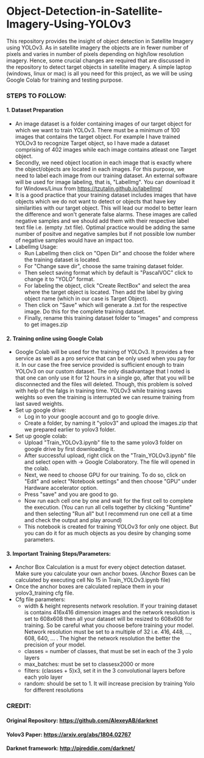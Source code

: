 # Object-Detection-in-Satellite-Imagery-Using-YOLOv3
This repository provides the insight of object detection in Satellite Imagery using YOLOv3. As in satellite imagery the objects are in fewer number of pixels and varies in number of pixels depending on high/low resolution imagery. Hence, some crucial changes are required that are discussed in the repository to detect target objects in satellite imagery. A simple laptop (windows, linux or mac) is all you need for this project, as we will be using Google Colab for training and testing purpose.


### STEPS TO FOLLOW:

#### 1. Dataset Preparation 
- An image dataset is a folder containing images of our target object for which we want to train YOLOv3. There must be a minimum of 100 images that contains the target object. For example I have trained YOLOv3 to recognize Target object, so I have made a dataset comprising of 402 images while each image contains atleast one Target object.
- Secondly, we need object location in each image that is exactly where the object/objects are located in each images. For this purpose, we need to label each image from our training dataset. An external software will be used for image labeling, that is, "LabelImg". You can download it for Windows/Linux from https://tzutalin.github.io/labelImg/ 
- It is a good practice that your training dataset includes images that have objects which we do not want to detect or objects that have key similarities with our target object. This will lead our model to better learn the difference and won't generate false alarms. These images are called negative samples and we should add them with their respective label text file i.e. (empty .txt file). Optimal practice would be adding the same number of positve and negative samples but if not possible low number of negative samples would have an impact too. 
- LabelImg Usage:
  - Run LabelImg then click on "Open Dir" and choose the folder where the training dataset is located.
  - For "Change save dir", choose the same training dataset folder.
  - Then select saving format which by default is "PascalVOC" click to change it to "YOLO" format.
  - For labeling the object, click "Create RectBox" and select the area where the target object is located. Then add the label by giving object name (which in our case is Target Object).
  - Then click on "Save" which will generate a .txt for the respective image. Do this for the complete training dataset.
  - Finally, rename this training dataset folder to "images" and compress to get images.zip

#### 2. Training online using Google Colab
- Google Colab will be used for the training of YOLOv3. It provides a free service as well as a pro service that can be only used when you pay for it. In our case the free service provided is sufficient enough to train YOLOv3 on our custom dataset. The only disadvantage that I noted is that one can only use it for 12 hours in a single go, after that you will be disconnected and the files will deleted. Though, this problem is solved with help of the falgs in training time. YOLOv3 while training saves weights so even the training is interrupted we can resume training from last saved weights.
- Set up google drive:
  - Log in to your google account and go to google drive.
  - Create a folder, by naming it "yolov3" and upload the images.zip that we prepared earlier to yolov3 folder.
- Set up google colab:
  - Upload "Train_YOLOv3.ipynb" file to the same yolov3 folder on google drive by first downloading it.
  - After successful upload, right click on the "Train_YOLOv3.ipynb" file and select open with -> Google Colaboratory. The file will opened in the colab.
  - Next, we need to choose GPU for our training. To do so, click on "Edit" and select "Notebook settings" and then choose "GPU" under Hardware accelerator option. 
  - Press "save" and you are good to go.
  - Now run each cell one by one and wait for the first cell to complete the execution. (You can run all cells together by clicking "Runtime" and then selecting "Run all" but I recommend run one cell at a time and check the output and play around)
  - This notebook is created for training YOLOv3 for only one object. But you can do it for as much objects as you desire by changing some parameters.
  
#### 3. Important Training Steps/Parameters:
- Anchor Box Calculation is a must for every object detection dataset. Make sure you calculate your own anchor boxes. (Anchor Boxes can be calculated by executing cell No 15 in Train_YOLOv3.ipynb file)
- Once the anchor boxes are calculated replace them in your yolov3_training cfg file.
- Cfg file parameters:
  - width & height represents network resolution. If your training dataset is contains 416x416 dimension images and the network resolution is set to 608x608 then all your dataset will be resized to 608x608 for training. So be careful what you choose before training your model. Network resolution must be set to a multiple of 32 i.e. 416, 448, ..., 608, 640, ... . The higher the network resolution the better the precision of your model.
  - classes = number of classes, that must be set in each of the 3 yolo layers
  - max_batches: must be set to classesx2000 or more
  - filters: (classes + 5)x3, set it in the 3 convolutional layers before each yolo layer
  - random: should be set to 1. It will increase precision by training Yolo for different resolutions

### CREDIT: 
#### Original Repository: https://github.com/AlexeyAB/darknet

#### Yolov3 Paper: https://arxiv.org/abs/1804.02767

#### Darknet framework: http://pjreddie.com/darknet/
